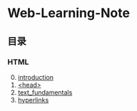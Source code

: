 # Web-Learning-Note

## 目录

### HTML

0. [introduction](./HTML/HTML_00_introduction.md)
1. [&lt;head&gt;](./HTML/HTML_01_head.md)
2. [text_fundamentals](./HTML/HTML_02_text_fundamentals.md)
3. [hyperlinks](./HTML/HTML_03_hyperlinks.md)
